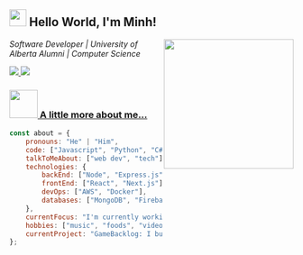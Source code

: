 <h2><img src="https://emojis.slackmojis.com/emojis/images/1531849430/4246/blob-sunglasses.gif?1531849430" width="30"/> Hello World, I'm Minh!</h2>
<img align='right' src="https://media.giphy.com/media/M9gbBd9nbDrOTu1Mqx/giphy.gif" width="230">
<p>
    <em>Software Developer | University of Alberta Alumni | Computer Science</em>
</p>

<a href="mailto:nluu@ualberta.ca"><img src="https://img.shields.io/badge/mail-%23ff4343.svg?&style=for-the-badge&logo=gmail&logoColor=white"/>
<a href="https://www.linkedin.com/in/ln-minh/"><img src="https://img.shields.io/badge/LinkedIn-0077B5?style=for-the-badge&logo=linkedin&logoColor=white"/>

### <img src="https://media.giphy.com/media/VgCDAzcKvsR6OM0uWg/giphy.gif" width="50"> A little more about me...  

```js
const about = {
    pronouns: "He" | "Him",
    code: ["Javascript", "Python", "C#", "Java"],
    talkToMeAbout: ["web dev", "tech"],
    technologies: {
        backEnd: ["Node", "Express.js", "Django", "FastAPI", "Flask"],
        frontEnd: ["React", "Next.js"],
        devOps: ["AWS", "Docker"],
        databases: ["MongoDB", "Firebase", "MySQL", "SQLite", "PostgreSQL"],
    },
    currentFocus: "I'm currently working on my AWS Certified Developer - Associate and getting a job as a Software Developer",
    hobbies: ["music", "foods", "video games"],
    currentProject: "GameBacklog: I build this to help clearing my game backlog."
};
```

